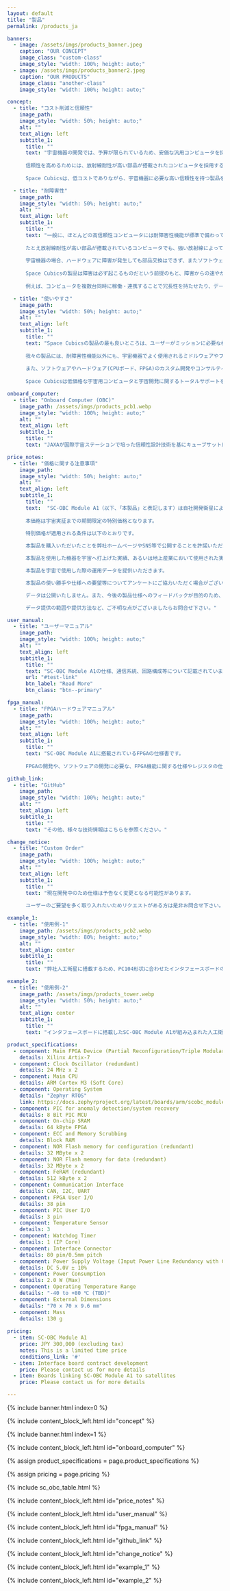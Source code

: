 ```yaml
---
layout: default
title: "製品"
permalink: /products_ja

banners:
  - image: /assets/imgs/products_banner.jpeg
    caption: "OUR CONCEPT"
    image_class: "custom-class"
    image_style: "width: 100%; height: auto;"
  - image: /assets/imgs/products_banner2.jpeg
    caption: "OUR PRODUCTS"
    image_class: "another-class"
    image_style: "width: 100%; height: auto;"

concept:
  - title: "コスト削減と信頼性"
    image_path: 
    image_style: "width: 50%; height: auto;"
    alt: ""
    text_align: left
    subtitle_1:
      title: ""
      text: "宇宙機器の開発では、予算が限られているため、安価な汎用コンピュータを採用することがありますが、放射線が非常に強い宇宙空間での動作に対する信頼性に不安が残るかもしれません。
    
      信頼性を高めるためには、放射線耐性が高い部品が搭載されたコンピュータを採用する選択肢がありますが、これらの製品は高価格であり、かつ製品を購入するだけでは宇宙でのミッションで起こる全てのトラブルを解決できるわけではありません。
      
      Space Cubicsは、低コストでありながら、宇宙機器に必要な高い信頼性を持つ製品を提供します。"

  - title: "耐障害性"
    image_path: 
    image_style: "width: 50%; height: auto;"
    alt: ""
    text_align: left
    subtitle_1:
      title: ""
      text: "一般に、ほとんどの高信頼性コンピュータには耐障害性機能が標準で備わっていません。
    
      たとえ放射線耐性が高い部品が搭載されているコンピュータでも、強い放射線によって引き起こされる障害（記憶されているデータが化けてしまうなど）が起こることがあります。
      
      宇宙機器の場合、ハードウェアに障害が発生しても部品交換はできず、またソフトウェアの問題でも地上から復旧は困難です。
      
      Space Cubicsの製品は障害は必ず起こるものだという前提のもと、障害からの速やかな復旧が重要だという考えに基づき、多くの耐障害性機能を備えています。
      
      例えば、コンピュータを複数台同時に稼働・連携することで冗長性を持たせたり、データ異常が発生することを想定して同じデータを複数個所に保存し、多数決でデータの正当性を判定する機能を備えているので、障害が発生したコンピュータやデータを自動で復旧することができます。"

  - title: "使いやすさ"
    image_path: 
    image_style: "width: 50%; height: auto;"
    alt: ""
    text_align: left
    subtitle_1:
      title: ""
      text: "Space Cubicsの製品の最も良いところは、ユーザーがミッションに必要な機能の開発だけに専念することができることです。
    
      我々の製品には、耐障害性機能以外にも、宇宙機器でよく使用されるミドルウェアやプロトコル(ISS互換ネットワークプロトコル、TTEthernet、cFSなど)や、宇宙以外の分野でよく使われているROS(Robot Operating System)などもサポートします。
      
      また、ソフトウェアやハードウェア(CPUボード、FPGA)のカスタム開発やコンサルティングも承ります。
      
      Space Cubicsは低価格な宇宙用コンピュータと宇宙開発に関するトータルサポートを提供することで、宇宙開発への参入を手軽にし、日本はもとよりアジアを中心とした民間の宇宙産業発展に貢献します。"

onboard_computer:
  - title: "Onboard Computer (OBC)"
    image_path: /assets/imgs/products_pcb1.webp
    image_style: "width: 100%; height: auto;"
    alt: ""
    text_align: left
    subtitle_1:
      title: ""
      text: "JAXAが国際宇宙ステーションで培った信頼性設計技術を基にキューブサット用に最適設計した宇宙用コンピュータです。Xilinx製 Artix-7 FPGAを採用し、インターフェースの種類や数をユーザ毎に柔軟に対応することができます。キューブサット以外の宇宙機や地上の産業用途にも使用可能です。"

price_notes:
  - title: "価格に関する注意事項"
    image_path: 
    image_style: "width: 50%; height: auto;"
    alt: ""
    text_align: left
    subtitle_1:
      title: ""
      text:  "SC-OBC Module A1（以下、「本製品」と表記します）は自社開発衛星による宇宙実証を予定しております。
    
      本価格は宇宙実証までの期間限定の特別価格となります。
      
      特別価格が適用される条件は以下のとおりです。

      本製品を購入いただいたことを弊社ホームページやSNS等で公開することを許諾いただきます。

      本製品を使用した機器を宇宙へ打上げた実績、あるいは地上産業において使用された実績を弊社ホームページやSNS等で公開することを許諾いただきます。

      本製品を宇宙で使用した際の運用データを提供いただきます。

      本製品の使い勝手や仕様への要望等についてアンケートにご協力いただく場合がございます。

      データは公開いたしません。また、今後の製品仕様へのフィードバックが目的のため、本製品の機能性能に関わるデータのみの提供を希望しております。

      データ提供の範囲や提供方法など、ご不明な点がございましたらお問合せ下さい。"

user_manual:
  - title: "ユーザーマニュアル"
    image_path: 
    image_style: "width: 100%; height: auto;"
    alt: ""
    text_align: left
    subtitle_1:
      title: ""
      text: "SC-OBC Module A1の仕様、通信系統、回路構成等について記載されています。"
      url: "#test-link"
      btn_label: "Read More"
      btn_class: "btn--primary"

fpga_manual:
  - title: "FPGAハードウェアマニュアル"
    image_path: 
    image_style: "width: 100%; height: auto;"
    alt: ""
    text_align: left
    subtitle_1:
      title: ""
      text: "SC-OBC Module A1に搭載されているFPGAの仕様書です。
    
      FPGAの開発や、ソフトウェアの開発に必要な、FPGA機能に関する仕様やレジスタの仕様が記載されています。"

github_link:
  - title: "GitHub"
    image_path: 
    image_style: "width: 100%; height: auto;"
    alt: ""
    text_align: left
    subtitle_1:
      title: ""
      text: "その他、様々な技術情報はこちらを参照ください。"

change_notice:
  - title: "Custom Order"
    image_path: 
    image_style: "width: 100%; height: auto;"
    alt: ""
    text_align: left
    subtitle_1:
      title: ""
      text: "現在開発中のため仕様は予告なく変更となる可能性があります。
    
      ユーザーのご要望を多く取り入れたいためリクエストがある方は是非お問合せ下さい。"

example_1:
  - title: "使用例-1"
    image_path: /assets/imgs/products_pcb2.webp
    image_style: "width: 80%; height: auto;"
    alt: ""
    text_align: center
    subtitle_1:
      title: ""
      text: "弊社人工衛星に搭載するため、PC104形状に合わせたインタフェースボードの上にSC-OBC Module A1を搭載した形態。"

example_2:
  - title: "使用例-2"
    image_path: /assets/imgs/products_tower.webp
    image_style: "width: 50%; height: auto;"
    alt: ""
    text_align: center
    subtitle_1:
      title: ""
      text: "インタフェースボードに搭載したSC-OBC Module A1が組み込まれた人工衛星（写真は開発中のもの）。"

product_specifications:
  - component: Main FPGA Device (Partial Reconfiguration/Triple Modular Redundancy)
    details: Xilinx Artix-7
  - component: Clock Oscillator (redundant)
    details: 24 MHz x 2
  - component: Main CPU
    details: ARM Cortex M3 (Soft Core)
  - component: Operating System
    details: "Zephyr RTOS"
    link: https://docs.zephyrproject.org/latest/boards/arm/scobc_module1/doc/index.html
  - component: PIC for anomaly detection/system recovery
    details: 8 Bit PIC MCU
  - component: On-chip SRAM
    details: 64 kByte FPGA
  - component: ECC and Memory Scrubbing
    details: Block RAM
  - component: NOR Flash memory for configuration (redundant)
    details: 32 MByte x 2
  - component: NOR Flash memory for data (redundant)
    details: 32 MByte x 2
  - component: FeRAM (redundant)
    details: 512 kByte x 2
  - component: Communication Interface
    details: CAN, I2C, UART
  - component: FPGA User I/O
    details: 38 pin
  - component: PIC User I/O
    details: 3 pin
  - component: Temperature Sensor
    details: 3
  - component: Watchdog Timer
    details: 1 (IP Core)
  - component: Interface Connector
    details: 80 pin/0.5mm pitch
  - component: Power Supply Voltage (Input Power Line Redundancy with Current & Voltage Monitor)
    details: DC 5.0V ± 10%
  - component: Power Consumption
    details: 2.0 W (Max)
  - component: Operating Temperature Range
    details: "-40 to +80 ℃ (TBD)"
  - component: External Dimensions
    details: "70 x 70 x 9.6 mm"
  - component: Mass
    details: 130 g
    
pricing:
  - item: SC-OBC Module A1
    price: JPY 300,000 (excluding tax)
    notes: This is a limited time price
    conditions_link: '#'
  - item: Interface board contract development
    price: Please contact us for more details
  - item: Boards linking SC-OBC Module A1 to satellites
    price: Please contact us for more details

---
```


{% include banner.html index=0 %}

{% include content_block_left.html id="concept" %}

{% include banner.html index=1 %}

{% include content_block_left.html id="onboard_computer" %}

{% assign product_specifications = page.product_specifications %}

{% assign pricing = page.pricing %}

{% include sc_obc_table.html %}

{% include content_block_left.html id="price_notes" %}

{% include content_block_left.html id="user_manual" %}

{% include content_block_left.html id="fpga_manual" %}

{% include content_block_left.html id="github_link" %}

{% include content_block_left.html id="change_notice" %}

{% include content_block_left.html id="example_1" %}

{% include content_block_left.html id="example_2" %}
